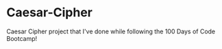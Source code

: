 # Caesar-Cipher
Caesar Cipher project that I've done while following the 100 Days of Code Bootcamp!
